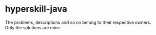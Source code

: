# hyperskill-java

The problems, descriptions and so on belong to their respective owners. Only the solutions are mine
